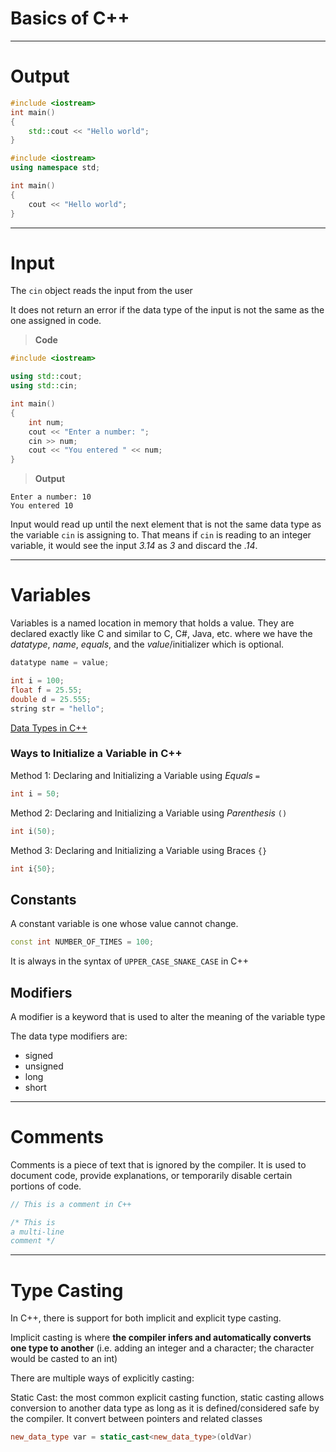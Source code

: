 # Basics of C++

---

# Output

```cpp
#include <iostream>
int main()
{
	std::cout << "Hello world";
}
```

```cpp
#include <iostream>
using namespace std;

int main()
{
	cout << "Hello world";
}
```

---

# Input

The `cin` object reads the input from the user

It does not return an error if the data type of the input is not the same as the one assigned in code.

> **Code**
> 

```cpp
#include <iostream>

using std::cout;
using std::cin;

int main()
{
    int num;
    cout << "Enter a number: ";
    cin >> num;
    cout << "You entered " << num;
}
```

> **Output**
> 

```
Enter a number: 10
You entered 10
```

Input would read up until the next element that is not the same data type as the variable `cin` is assigning to. That means if `cin` is reading to an integer variable, it would see the input *3.14* as *3* and discard the *.14*.

---

# Variables

Variables is a named location in memory that holds a value. They are declared exactly like C and similar to C, C#, Java, etc. where we have the *datatype*, *name*, *equals*, and the *value*/initializer which is optional.

```cpp
datatype name = value;

int i = 100;
float f = 25.55;
double d = 25.555;
string str = "hello";
```

[Data Types in C++](https://www.notion.so/Data-Types-in-C-054f554b5abf472d9c9666dccd8afa76?pvs=21)

### Ways to Initialize a Variable in C++

Method 1: Declaring and Initializing a Variable using *Equals* `=`

```cpp
int i = 50;
```

Method 2: Declaring and Initializing a Variable using *Parenthesis* `()`

```cpp
int i(50);
```

Method 3: Declaring and Initializing a Variable using Braces `{}`

```cpp
int i{50};
```

## Constants

A constant variable is one whose value cannot change.

```cpp
const int NUMBER_OF_TIMES = 100;
```

It is always in the syntax of `UPPER_CASE_SNAKE_CASE` in C++

## Modifiers

A modifier is a keyword that is used to alter the meaning of the variable type

The data type modifiers are:

- signed
- unsigned
- long
- short

---

# Comments

Comments is a piece of text that is ignored by the compiler. It is used to document code, provide explanations, or temporarily disable certain portions of code.

```cpp
// This is a comment in C++
```

```cpp
/* This is
a multi-line
comment */
```

---

# Type Casting

In C++, there is support for both implicit and explicit type casting.

Implicit casting is where **the compiler infers and automatically converts one type to another** (i.e. adding an integer and a character; the character would be casted to an int)

There are multiple ways of explicitly casting:

Static Cast: the most common explicit casting function, static casting allows conversion to another data type as long as it is defined/considered safe by the compiler. It convert between pointers and related classes

```cpp
new_data_type var = static_cast<new_data_type>(oldVar)
```